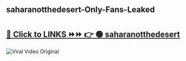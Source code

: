 
 ## saharanotthedesert-Only-Fans-Leaked

# <h2><a href="https://clipsfans.com/saharanotthedesert&ref=git">🔗 Click to LINKS ⏩⏩ 👉 🟢 saharanotthedesert </a></h2>

<a href="https://clipsfans.com/saharanotthedesert&ref=git" rel="nofollow" data-target="animated-image.originalLink"><img src="https://i.ibb.co.com/xMMVF88/686577567.gif" alt="Viral Video Original" style="max-width: 100%; display: inline-block;" data-target="animated-image.originalImage"></a>
